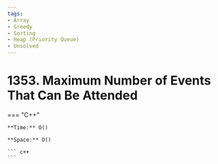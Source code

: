 ```yaml
---
tags:
- Array
- Greedy
- Sorting
- Heap (Priority Queue)
- Unsolved
---
```



# 1353. Maximum Number of Events That Can Be Attended

=== "C++"

    **Time:** O()

    **Space:** O()

    ``` c++
    ```